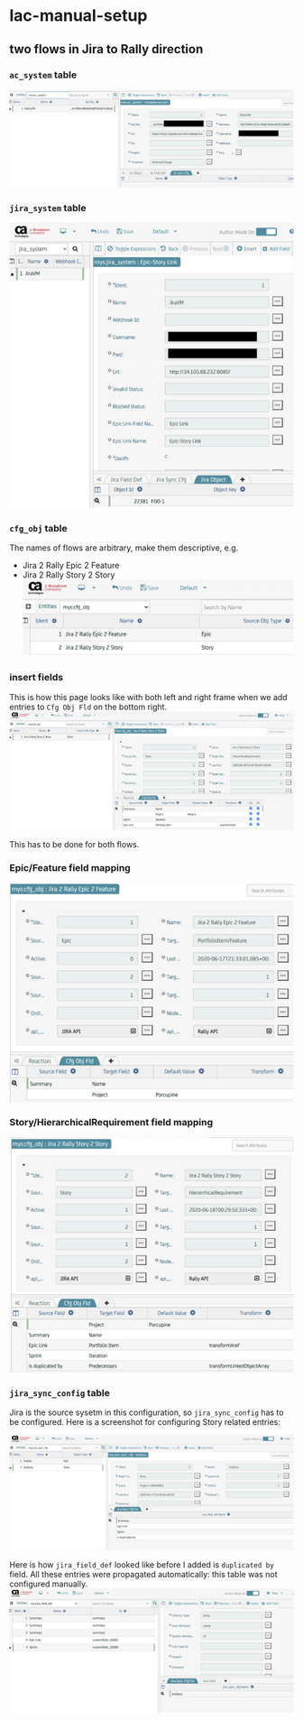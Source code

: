 # lac-manual-setup

## two flows in Jira to Rally direction

### `ac_system` table  
![ac_system](img/ac_system-J2R-S2S.png "AC system")
### `jira_system` table  
![jira_system](img/jira_system-J2R-S2S.png "JIRA system")


### `cfg_obj` table  
The names of flows are arbitrary, make them descriptive, e.g.
* Jira 2 Rally Epic 2 Feature 
* Jira 2 Rally Story 2 Story
![cfg_obj](img/two-flows.png "Cfg obj")

### insert fields
This is how this page looks like with both left and right frame when we add entries to `Cfg Obj Fld` on the bottom right.  
![cfg_obj_fld](img/cfg_obj-J2R-S2S.png "Cfg Obj Fld")

This has to be done for both flows.
### Epic/Feature field mapping  
![cfg_obj_fld1](img/flow2-cfg_obj-1.png "Epic/Feature mapping")
### Story/HierarchicalRequirement field mapping  
![cfg_obj_fld1](img/flow2-cfg_obj-2.png "Story/User Story mapping")

### `jira_sync_config` table
Jira is the source sysetm in this configuration, so `jira_sync_config` has to be configured. Here is a screenshot for configuring Story related entries:  

![jira_sync_config](img/flow2-jira_sync_cfg.png "Jira Sync Config")

Here is how `jira_field_def` looked like before I added is `duplicated by` field.  All these entries were propagated automatically: this table was not configured manually.  
![jira_sync_config](img/flow2-jira_field_def.png "Jira Field Def")

